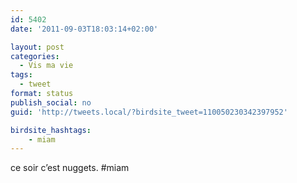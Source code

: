 ```yaml
---
id: 5402
date: '2011-09-03T18:03:14+02:00'

layout: post
categories:
  - Vis ma vie
tags:
  - tweet
format: status
publish_social: no
guid: 'http://tweets.local/?birdsite_tweet=110050230342397952'

birdsite_hashtags:
    - miam
---
```


ce soir c’est nuggets. #miam